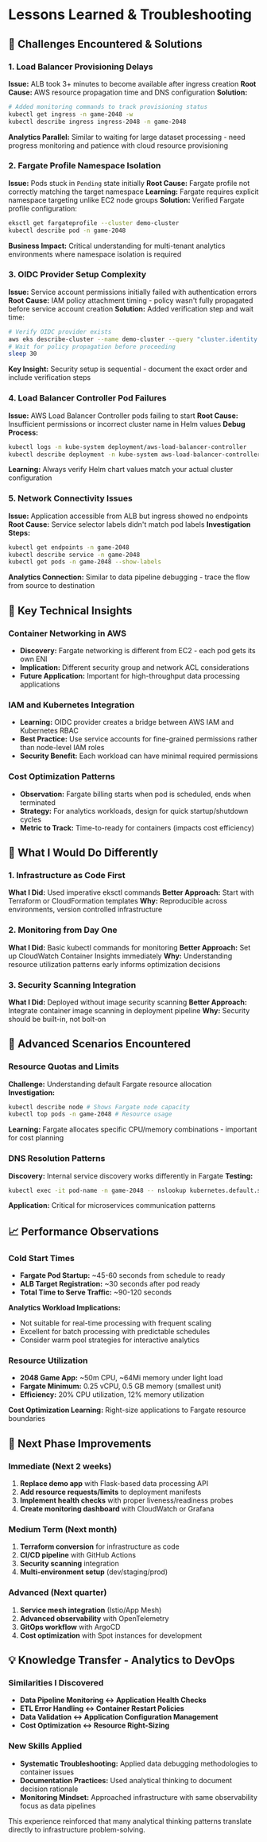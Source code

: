 # Lessons Learned & Troubleshooting

## 🚧 Challenges Encountered & Solutions

### 1. Load Balancer Provisioning Delays
**Issue:** ALB took 3+ minutes to become available after ingress creation
**Root Cause:** AWS resource propagation time and DNS configuration
**Solution:** 
```bash
# Added monitoring commands to track provisioning status
kubectl get ingress -n game-2048 -w
kubectl describe ingress ingress-2048 -n game-2048
```
**Analytics Parallel:** Similar to waiting for large dataset processing - need progress monitoring and patience with cloud resource provisioning

### 2. Fargate Profile Namespace Isolation
**Issue:** Pods stuck in `Pending` state initially
**Root Cause:** Fargate profile not correctly matching the target namespace
**Learning:** Fargate requires explicit namespace targeting unlike EC2 node groups
**Solution:** Verified Fargate profile configuration:
```bash
eksctl get fargateprofile --cluster demo-cluster
kubectl describe pod -n game-2048
```
**Business Impact:** Critical understanding for multi-tenant analytics environments where namespace isolation is required

### 3. OIDC Provider Setup Complexity
**Issue:** Service account permissions initially failed with authentication errors
**Root Cause:** IAM policy attachment timing - policy wasn't fully propagated before service account creation
**Solution:** Added verification step and wait time:
```bash
# Verify OIDC provider exists
aws eks describe-cluster --name demo-cluster --query "cluster.identity.oidc.issuer"
# Wait for policy propagation before proceeding
sleep 30
```
**Key Insight:** Security setup is sequential - document the exact order and include verification steps

### 4. Load Balancer Controller Pod Failures
**Issue:** AWS Load Balancer Controller pods failing to start
**Root Cause:** Insufficient permissions or incorrect cluster name in Helm values
**Debug Process:**
```bash
kubectl logs -n kube-system deployment/aws-load-balancer-controller
kubectl describe deployment -n kube-system aws-load-balancer-controller
```
**Learning:** Always verify Helm chart values match your actual cluster configuration

### 5. Network Connectivity Issues
**Issue:** Application accessible from ALB but ingress showed no endpoints
**Root Cause:** Service selector labels didn't match pod labels
**Investigation Steps:**
```bash
kubectl get endpoints -n game-2048
kubectl describe service -n game-2048
kubectl get pods -n game-2048 --show-labels
```
**Analytics Connection:** Similar to data pipeline debugging - trace the flow from source to destination

## 🧠 Key Technical Insights

### Container Networking in AWS
- **Discovery:** Fargate networking is different from EC2 - each pod gets its own ENI
- **Implication:** Different security group and network ACL considerations
- **Future Application:** Important for high-throughput data processing applications

### IAM and Kubernetes Integration
- **Learning:** OIDC provider creates a bridge between AWS IAM and Kubernetes RBAC
- **Best Practice:** Use service accounts for fine-grained permissions rather than node-level IAM roles
- **Security Benefit:** Each workload can have minimal required permissions

### Cost Optimization Patterns
- **Observation:** Fargate billing starts when pod is scheduled, ends when terminated
- **Strategy:** For analytics workloads, design for quick startup/shutdown cycles
- **Metric to Track:** Time-to-ready for containers (impacts cost efficiency)

## 🔄 What I Would Do Differently

### 1. Infrastructure as Code First
**What I Did:** Used imperative eksctl commands
**Better Approach:** Start with Terraform or CloudFormation templates
**Why:** Reproducible across environments, version controlled infrastructure

### 2. Monitoring from Day One
**What I Did:** Basic kubectl commands for monitoring
**Better Approach:** Set up CloudWatch Container Insights immediately
**Why:** Understanding resource utilization patterns early informs optimization decisions

### 3. Security Scanning Integration
**What I Did:** Deployed without image security scanning
**Better Approach:** Integrate container image scanning in deployment pipeline
**Why:** Security should be built-in, not bolt-on

## 🎯 Advanced Scenarios Encountered

### Resource Quotas and Limits
**Challenge:** Understanding default Fargate resource allocation
**Investigation:**
```bash
kubectl describe node # Shows Fargate node capacity
kubectl top pods -n game-2048 # Resource usage
```
**Learning:** Fargate allocates specific CPU/memory combinations - important for cost planning

### DNS Resolution Patterns
**Discovery:** Internal service discovery works differently in Fargate
**Testing:**
```bash
kubectl exec -it pod-name -n game-2048 -- nslookup kubernetes.default.svc.cluster.local
```
**Application:** Critical for microservices communication patterns

## 📈 Performance Observations

### Cold Start Times
- **Fargate Pod Startup:** ~45-60 seconds from schedule to ready
- **ALB Target Registration:** ~30 seconds after pod ready
- **Total Time to Serve Traffic:** ~90-120 seconds

**Analytics Workload Implications:** 
- Not suitable for real-time processing with frequent scaling
- Excellent for batch processing with predictable schedules
- Consider warm pool strategies for interactive analytics

### Resource Utilization
- **2048 Game App:** ~50m CPU, ~64Mi memory under light load
- **Fargate Minimum:** 0.25 vCPU, 0.5 GB memory (smallest unit)
- **Efficiency:** 20% CPU utilization, 12% memory utilization

**Cost Optimization Learning:** Right-size applications to Fargate resource boundaries

## 🚀 Next Phase Improvements

### Immediate (Next 2 weeks)
1. **Replace demo app** with Flask-based data processing API
2. **Add resource requests/limits** to deployment manifests
3. **Implement health checks** with proper liveness/readiness probes
4. **Create monitoring dashboard** with CloudWatch or Grafana

### Medium Term (Next month)
1. **Terraform conversion** for infrastructure as code
2. **CI/CD pipeline** with GitHub Actions
3. **Security scanning** integration
4. **Multi-environment setup** (dev/staging/prod)

### Advanced (Next quarter)
1. **Service mesh integration** (Istio/App Mesh)
2. **Advanced observability** with OpenTelemetry
3. **GitOps workflow** with ArgoCD
4. **Cost optimization** with Spot instances for development

## 💡 Knowledge Transfer - Analytics to DevOps

### Similarities I Discovered
- **Data Pipeline Monitoring ↔ Application Health Checks**
- **ETL Error Handling ↔ Container Restart Policies**
- **Data Validation ↔ Application Configuration Management**
- **Cost Optimization ↔ Resource Right-Sizing**

### New Skills Applied
- **Systematic Troubleshooting:** Applied data debugging methodologies to container issues
- **Documentation Practices:** Used analytical thinking to document decision rationale
- **Monitoring Mindset:** Approached infrastructure with same observability focus as data pipelines

This experience reinforced that many analytical thinking patterns translate directly to infrastructure problem-solving.
